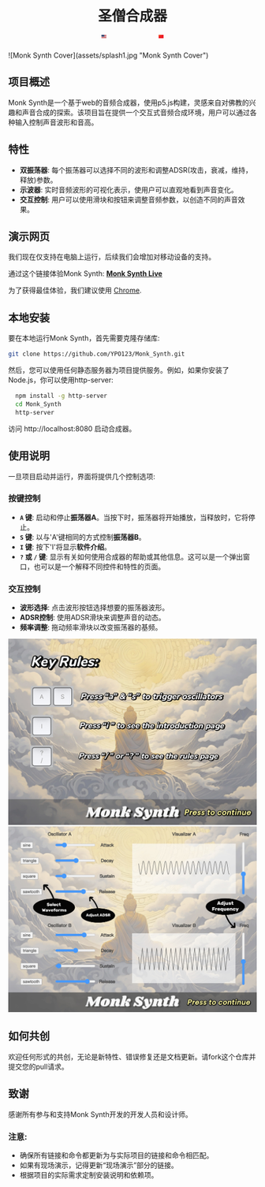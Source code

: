 <h1 align="center">圣僧合成器<br>
  <a href="README.md"><img src="assets/us.svg" alt="English" style="width: 2%; height: auto;"></a><strong style="font-size: 24px; line-height: 20px; margin: 0 50px;"> </strong><a href="README.zh.md"><img src="assets/cn.svg" alt="Chinese" style="width: 2%; height: auto;"></a>
</h1>
![Monk Synth Cover](assets/splash1.jpg "Monk Synth Cover")

## 项目概述

Monk Synth是一个基于web的音频合成器，使用p5.js构建，灵感来自对佛教的兴趣和声音合成的探索。该项目旨在提供一个交互式音频合成环境，用户可以通过各种输入控制声音波形和音高。

## 特性

- **双振荡器**: 每个振荡器可以选择不同的波形和调整ADSR(攻击，衰减，维持，释放)参数。
- **示波器**: 实时音频波形的可视化表示，使用户可以直观地看到声音变化。
- **交互控制**: 用户可以使用滑块和按钮来调整音频参数，以创造不同的声音效果。

## 演示网页

我们现在仅支持在电脑上运行，后续我们会增加对移动设备的支持。

通过这个链接体验Monk Synth: **[Monk Synth Live](https://editor.p5js.org/1805318611/full/ivbzDqVz1)**

为了获得最佳体验，我们建议使用 [Chrome](https://www.google.com/chrome/).

## 本地安装

要在本地运行Monk Synth，首先需要克隆存储库:

```bash
git clone https://github.com/YPO123/Monk_Synth.git
```

然后，您可以使用任何静态服务器为项目提供服务。例如，如果你安装了Node.js，你可以使用http-server:

```bash
  npm install -g http-server
  cd Monk_Synth
  http-server
```

访问 http://localhost:8080 启动合成器。

## 使用说明

一旦项目启动并运行，界面将提供几个控制选项:

### 按键控制

- **`A` 键**: 启动和停止**振荡器A**。当按下时，振荡器将开始播放，当释放时，它将停止。
- **`S` 键**: 以与'A'键相同的方式控制**振荡器B**。
- **`I` 键**: 按下'I'将显示**软件介绍**。
- **`?` 或 `/` 键**: 显示有关如何使用合成器的帮助或其他信息。这可以是一个弹出窗口，也可以是一个解释不同控件和特性的页面。

### 交互控制

- **波形选择**: 点击波形按钮选择想要的振荡器波形。
- **ADSR控制**: 使用ADSR滑块来调整声音的动态。
- **频率调整**: 拖动频率滑块以改变振荡器的基频。

![Monk Synth Guide](assets/splash2.jpg "Monk Synth Guide")
![Monk Synth Guide](assets/splash3.jpg "Monk Synth Guide")

## 如何共创

欢迎任何形式的共创，无论是新特性、错误修复还是文档更新。请fork这个仓库并提交您的pull请求。

## 致谢

感谢所有参与和支持Monk Synth开发的开发人员和设计师。

### 注意:

- 确保所有链接和命令都更新为与实际项目的链接和命令相匹配。
- 如果有现场演示，记得更新“现场演示”部分的链接。
- 根据项目的实际需求定制安装说明和依赖项。
